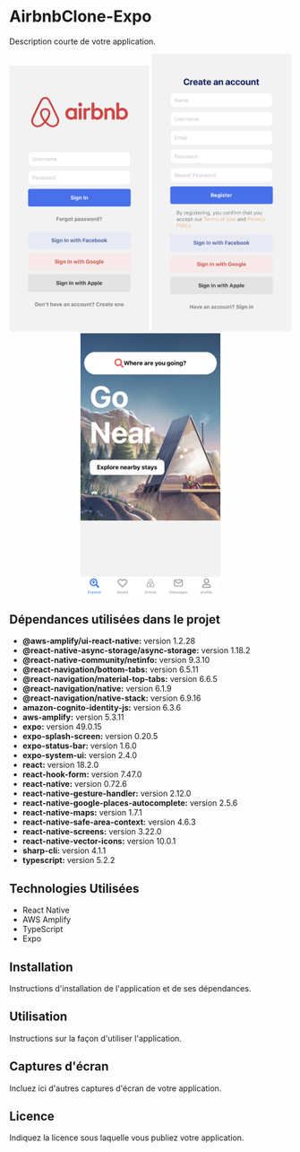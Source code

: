 AirbnbClone-Expo
================

Description courte de votre application.

<p align="center">
  <img src="assets/images/IMG_0920.jpg" width="250" heigth="500" />
  <img src="assets/images/IMG_0921.jpg" width="250" heigth="500" />
  <img src="assets/images/IMG_0922.jpg" width="250" heigth="500" />
</p>

## Dépendances utilisées dans le projet

- **@aws-amplify/ui-react-native:** version 1.2.28
- **@react-native-async-storage/async-storage:** version 1.18.2
- **@react-native-community/netinfo:** version 9.3.10
- **@react-navigation/bottom-tabs:** version 6.5.11
- **@react-navigation/material-top-tabs:** version 6.6.5
- **@react-navigation/native:** version 6.1.9
- **@react-navigation/native-stack:** version 6.9.16
- **amazon-cognito-identity-js:** version 6.3.6
- **aws-amplify:** version 5.3.11
- **expo:** version 49.0.15
- **expo-splash-screen:** version 0.20.5
- **expo-status-bar:** version 1.6.0
- **expo-system-ui:** version 2.4.0
- **react:** version 18.2.0
- **react-hook-form:** version 7.47.0
- **react-native:** version 0.72.6
- **react-native-gesture-handler:** version 2.12.0
- **react-native-google-places-autocomplete:** version 2.5.6
- **react-native-maps:** version 1.7.1
- **react-native-safe-area-context:** version 4.6.3
- **react-native-screens:** version 3.22.0
- **react-native-vector-icons:** version 10.0.1
- **sharp-cli:** version 4.1.1
- **typescript:** version 5.2.2

## Technologies Utilisées

- React Native
- AWS Amplify
- TypeScript
- Expo

## Installation

Instructions d'installation de l'application et de ses dépendances.

## Utilisation

Instructions sur la façon d'utiliser l'application.

## Captures d'écran

Incluez ici d'autres captures d'écran de votre application.

## Licence

Indiquez la licence sous laquelle vous publiez votre application.
